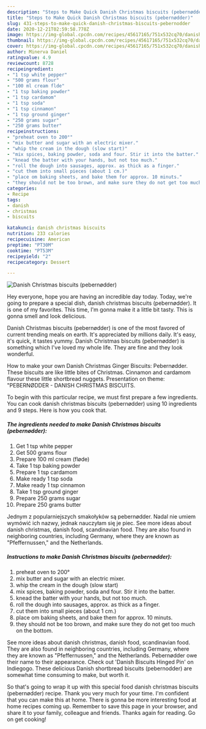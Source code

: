 ```yaml
---
description: "Steps to Make Quick Danish Christmas biscuits (pebernødder)"
title: "Steps to Make Quick Danish Christmas biscuits (pebernødder)"
slug: 431-steps-to-make-quick-danish-christmas-biscuits-pebernodder
date: 2020-12-21T02:59:58.778Z
image: https://img-global.cpcdn.com/recipes/45617165/751x532cq70/danish-christmas-biscuits-pebernodder-recipe-main-photo.jpg
thumbnail: https://img-global.cpcdn.com/recipes/45617165/751x532cq70/danish-christmas-biscuits-pebernodder-recipe-main-photo.jpg
cover: https://img-global.cpcdn.com/recipes/45617165/751x532cq70/danish-christmas-biscuits-pebernodder-recipe-main-photo.jpg
author: Minerva Daniel
ratingvalue: 4.9
reviewcount: 8728
recipeingredient:
- "1 tsp white pepper"
- "500 grams flour"
- "100 ml cream flde"
- "1 tsp baking powder"
- "1 tsp cardamom"
- "1 tsp soda"
- "1 tsp cinnamon"
- "1 tsp ground ginger"
- "250 grams sugar"
- "250 grams butter"
recipeinstructions:
- "preheat oven to 200°"
- "mix butter and sugar with an electric mixer."
- "whip the cream in the dough (slow start)"
- "mix spices, baking powder, soda and four. Stir it into the batter."
- "knead the batter with your hands, but not too much."
- "roll the dough into sausages, approx. as thick as a finger."
- "cut them into small pieces (about 1 cm.)"
- "place om baking sheets, and bake them for approx. 10 minuts."
- "they should not be too brown, and make sure they do not get too much on the bottom."
categories:
- Recipe
tags:
- danish
- christmas
- biscuits

katakunci: danish christmas biscuits 
nutrition: 233 calories
recipecuisine: American
preptime: "PT30M"
cooktime: "PT53M"
recipeyield: "2"
recipecategory: Dessert

---
```



![Danish Christmas biscuits (pebernødder)](https://img-global.cpcdn.com/recipes/45617165/751x532cq70/danish-christmas-biscuits-pebernodder-recipe-main-photo.jpg)

Hey everyone, hope you are having an incredible day today. Today, we're going to prepare a special dish, danish christmas biscuits (pebernødder). It is one of my favorites. This time, I'm gonna make it a little bit tasty. This is gonna smell and look delicious.

Danish Christmas biscuits (pebernødder) is one of the most favored of current trending meals on earth. It's appreciated by millions daily. It's easy, it's quick, it tastes yummy. Danish Christmas biscuits (pebernødder) is something which I've loved my whole life. They are fine and they look wonderful.

How to make your own Danish Christmas Ginger Biscuits: Pebernødder. These biscuits are like little bites of Christmas. Cinnamon and cardamom flavour these little shortbread nuggets. Presentation on theme: &#34;PEBERNØDDER - DANISH CHRISTMAS BISCUITS.


To begin with this particular recipe, we must first prepare a few ingredients. You can cook danish christmas biscuits (pebernødder) using 10 ingredients and 9 steps. Here is how you cook that.

<!--inarticleads1-->

##### The ingredients needed to make Danish Christmas biscuits (pebernødder):

1. Get 1 tsp white pepper
1. Get 500 grams flour
1. Prepare 100 ml cream (fløde)
1. Take 1 tsp baking powder
1. Prepare 1 tsp cardamom
1. Make ready 1 tsp soda
1. Make ready 1 tsp cinnamon
1. Take 1 tsp ground ginger
1. Prepare 250 grams sugar
1. Prepare 250 grams butter


Jednym z popularniejszych smakołyków są pebernødder. Nadal nie umiem wymówić ich nazwy, jednak nauczyłam się je piec. See more ideas about danish christmas, danish food, scandinavian food. They are also found in neighboring countries, including Germany, where they are known as &#34;Pfeffernussen,&#34; and the Netherlands. 

<!--inarticleads2-->

##### Instructions to make Danish Christmas biscuits (pebernødder):

1. preheat oven to 200°
1. mix butter and sugar with an electric mixer.
1. whip the cream in the dough (slow start)
1. mix spices, baking powder, soda and four. Stir it into the batter.
1. knead the batter with your hands, but not too much.
1. roll the dough into sausages, approx. as thick as a finger.
1. cut them into small pieces (about 1 cm.)
1. place om baking sheets, and bake them for approx. 10 minuts.
1. they should not be too brown, and make sure they do not get too much on the bottom.


See more ideas about danish christmas, danish food, scandinavian food. They are also found in neighboring countries, including Germany, where they are known as &#34;Pfeffernussen,&#34; and the Netherlands. Pebernødder owe their name to their appearance. Check out &#39;Danish Biscuits Hinged Pin&#39; on Indiegogo. These delicious Danish shortbread biscuits (pebernodder) are somewhat time consuming to make, but worth it. 

So that's going to wrap it up with this special food danish christmas biscuits (pebernødder) recipe. Thank you very much for your time. I'm confident that you can make this at home. There is gonna be more interesting food at home recipes coming up. Remember to save this page in your browser, and share it to your family, colleague and friends. Thanks again for reading. Go on get cooking!
